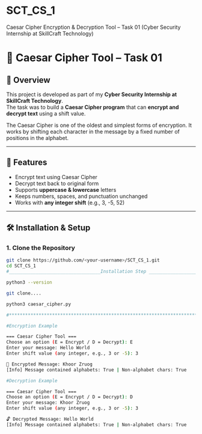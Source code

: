 # SCT_CS_1
Caesar Cipher Encryption &amp; Decryption Tool – Task 01 (Cyber Security Internship at SkillCraft Technology)
# 🔐 Caesar Cipher Tool – Task 01

## 📌 Overview
This project is developed as part of my **Cyber Security Internship at SkillCraft Technology**.  
The task was to build a **Caesar Cipher program** that can **encrypt and decrypt text** using a shift value.  

The Caesar Cipher is one of the oldest and simplest forms of encryption. It works by shifting each character in the message by a fixed number of positions in the alphabet.  

---

## 🚀 Features
- Encrypt text using Caesar Cipher
- Decrypt text back to original form
- Supports **uppercase & lowercase** letters
- Keeps numbers, spaces, and punctuation unchanged
- Works with **any integer shift** (e.g., 3, -5, 52)

---

## 🛠️ Installation & Setup

### 1. Clone the Repository
```bash
git clone https://github.com/<your-username>/SCT_CS_1.git
cd SCT_CS_1
#__________________________________Installation Step ____________________________________________

python3 --version

git clone....

python3 caesar_cipher.py

#*****************************************************************************Example Usage**************************************************************************

#Encryption Example

=== Caesar Cipher Tool ===
Choose an option (E = Encrypt / D = Decrypt): E
Enter your message: Hello World
Enter shift value (any integer, e.g., 3 or -5): 3

🔐 Encrypted Message: Khoor Zruog
[Info] Message contained alphabets: True | Non-alphabet chars: True

#Decryption Example

=== Caesar Cipher Tool ===
Choose an option (E = Encrypt / D = Decrypt): D
Enter your message: Khoor Zruog
Enter shift value (any integer, e.g., 3 or -5): 3

🔓 Decrypted Message: Hello World
[Info] Message contained alphabets: True | Non-alphabet chars: True






